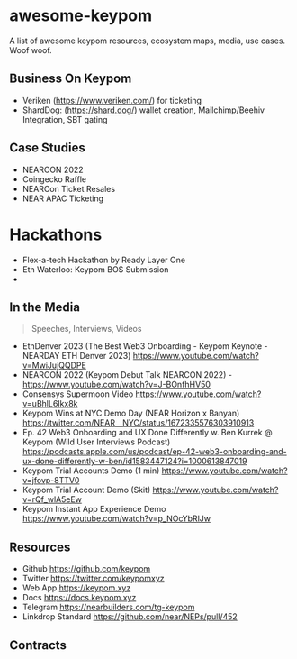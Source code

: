 # awesome-keypom
A list of awesome keypom resources, ecosystem maps, media, use cases. Woof woof. 

## Business On Keypom
- Veriken (https://www.veriken.com/) for ticketing
- ShardDog: (https://shard.dog/) wallet creation, Mailchimp/Beehiv Integration, SBT gating

## Case Studies
- NEARCON 2022
- Coingecko Raffle 
- NEARCon Ticket Resales
- NEAR APAC Ticketing

# Hackathons
- Flex-a-tech Hackathon by Ready Layer One
- Eth Waterloo: Keypom BOS Submission
- 

## In the Media
> Speeches, Interviews, Videos

- EthDenver 2023 (The Best Web3 Onboarding - Keypom Keynote - NEARDAY ETH Denver 2023) https://www.youtube.com/watch?v=MwiJujQQDPE
- NEARCON 2022 (Keypom Debut Talk NEARCON 2022) - https://www.youtube.com/watch?v=J-BOnfhHV50
- Consensys Supermoon Video https://www.youtube.com/watch?v=uBhlL6Ikx8k
- Keypom Wins at NYC Demo Day (NEAR Horizon x Banyan) https://twitter.com/NEAR__NYC/status/1672335576303910913
- Ep. 42 Web3 Onboarding and UX Done Differently w. Ben Kurrek @ Keypom (Wild User Interviews Podcast) https://podcasts.apple.com/us/podcast/ep-42-web3-onboarding-and-ux-done-differently-w-ben/id1583447124?i=1000613847019
- Keypom Trial Accounts Demo (1 min) https://www.youtube.com/watch?v=jfovp-8TTV0
- Keypom Trial Account Demo (Skit) https://www.youtube.com/watch?v=rQf_wlA5eEw
- Keypom Instant App Experience Demo https://www.youtube.com/watch?v=p_NOcYbRlJw
## Resources
- Github https://github.com/keypom
- Twitter https://twitter.com/keypomxyz
- Web App https://keypom.xyz
- Docs https://docs.keypom.xyz
- Telegram https://nearbuilders.com/tg-keypom
- Linkdrop Standard https://github.com/near/NEPs/pull/452

## Contracts 


